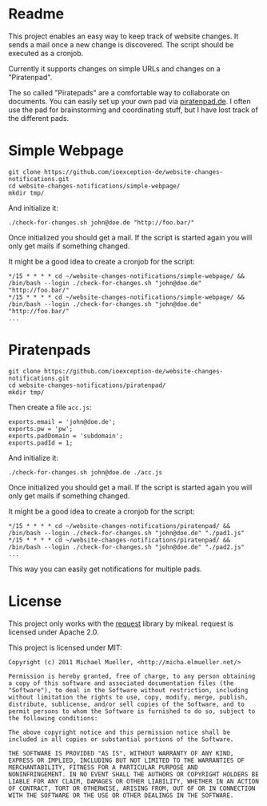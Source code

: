 # Readme

This project enables an easy way to keep track of website changes.
It sends a mail once a new change is discovered. The script should be executed 
as a cronjob.

Currently it supports changes on simple URLs and changes on a "Piratenpad".

The so called "Piratepads" are a comfortable way to collaborate on documents. 
You can easily set up your own pad via [piratenpad.de](http://piratenpad.de).
I often use the pad for brainstorming and coordinating stuff, but I have lost
track of the different pads.


# Simple Webpage

	git clone https://github.com/ioexception-de/website-changes-notifications.git
	cd website-changes-notifications/simple-webpage/
	mkdir tmp/

And initialize it:

	./check-for-changes.sh john@doe.de "http://foo.bar/"

Once initialized you should get a mail. If the script is started again 
you will only get mails if something changed. 

It might be a good idea to create a cronjob for the script:

	*/15 * * * * cd ~/website-changes-notifications/simple-webpage/ && /bin/bash --login ./check-for-changes.sh "john@doe.de" "http://foo.bar/" 
	*/15 * * * * cd ~/website-changes-notifications/simple-webpage/ && /bin/bash --login ./check-for-changes.sh "john@doe.de" "http://foo.bar/" 
	...

# Piratenpads


	git clone https://github.com/ioexception-de/website-changes-notifications.git
	cd website-changes-notifications/piratenpad/
	mkdir tmp/

Then create a file `acc.js`:

	exports.email = 'john@doe.de';
	exports.pw = 'pw';
	exports.padDomain = 'subdomain';
	exports.padId = 1;
	
And initialize it:

	./check-for-changes.sh john@doe.de ./acc.js
	
Once initialized you should get a mail. If the script is started again 
you will only get mails if something changed. 

It might be a good idea to create a cronjob for the script:

	*/15 * * * * cd ~/website-changes-notifications/piratenpad/ && /bin/bash --login ./check-for-changes.sh "john@doe.de" "./pad1.js" 
	*/15 * * * * cd ~/website-changes-notifications/piratenpad/ && /bin/bash --login ./check-for-changes.sh "john@doe.de" "./pad2.js" 
	...
	
This way you can easily get notifications for multiple pads.
		

# License

This project only works with the [request](https://github.com/mikeal/request) library 
by mikeal. request is licensed under Apache 2.0. 

This project is licensed under MIT:

	Copyright (c) 2011 Michael Mueller, <http://micha.elmueller.net/>
	
	Permission is hereby granted, free of charge, to any person obtaining
	a copy of this software and associated documentation files (the
	"Software"), to deal in the Software without restriction, including
	without limitation the rights to use, copy, modify, merge, publish,
	distribute, sublicense, and/or sell copies of the Software, and to
	permit persons to whom the Software is furnished to do so, subject to
	the following conditions:

	The above copyright notice and this permission notice shall be
	included in all copies or substantial portions of the Software.

	THE SOFTWARE IS PROVIDED "AS IS", WITHOUT WARRANTY OF ANY KIND,
	EXPRESS OR IMPLIED, INCLUDING BUT NOT LIMITED TO THE WARRANTIES OF
	MERCHANTABILITY, FITNESS FOR A PARTICULAR PURPOSE AND
	NONINFRINGEMENT. IN NO EVENT SHALL THE AUTHORS OR COPYRIGHT HOLDERS BE
	LIABLE FOR ANY CLAIM, DAMAGES OR OTHER LIABILITY, WHETHER IN AN ACTION
	OF CONTRACT, TORT OR OTHERWISE, ARISING FROM, OUT OF OR IN CONNECTION
	WITH THE SOFTWARE OR THE USE OR OTHER DEALINGS IN THE SOFTWARE.
